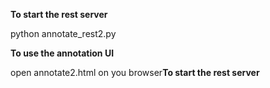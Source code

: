 **To start the rest server**

python annotate_rest2.py

**To use the annotation UI**

open annotate2.html on you browser**To start the rest server**
